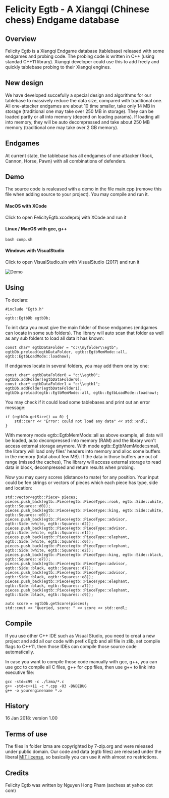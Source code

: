 Felicity Egtb - A Xiangqi (Chinese chess) Endgame database
==============


Overview
-----------
Felicity Egtb is a Xiangqi Endgame database (tablebase) released with some endgames and probing code. The probing code is  written in C++ (using standad C++11 library). Xiangqi developer could use this to add freely and quickly tablebase probing to their Xiangqi engines.


New design
--------------
We have developed succefully a special design and algorithms for our tablebase to massively reduce the data size, compared with traditional one. All one-attacker endgames are about 10 time smaller, take only 14 MB in storage (traditional one may take over 250 MB in storage). They can be loaded partly or all into memory (depend on loading params). If loading all into memory, they will be auto decompressed and take about 250 MB memory (traditional one may take over 2 GB memory).


Endgames
------------
At current state, the tablebase has all endgames of one attacker (Rook, Cannon, Horse, Pawn) with all combinations of defenders.


Demo
-------
The source code is realeased with a demo in the file main.cpp (remove this file when adding source to your project). You may compile and run it.

#### MacOS with XCode
Click to open FelicityEgtb.xcodeproj with XCode and run it

#### Linux / MacOS with gcc, g++

    bash comp.sh

#### Windows with VisualStudio
Click to open VisualStudio.sln with VisualStudio  (2017) and run it


![Demo](https://github.com/nguyenpham/FelicityEgtb/blob/master/demo1.png)

Using
-------
To declare:

    #include "Egtb.h"
    ...
    egtb::EgtbDb egtbDb;

To init data you must give the main folder of those endgames (endgames can locate in some sub folders). The library will auto scan that folder as well as any sub folders to load all data it has known:

    const char* egtbDataFolder = "c:\\myfolder\\egtb";
    egtbDb.preload(egtbDataFolder, egtb::EgtbMemMode::all, egtb::EgtbLoadMode::loadnow);

If endgames locate in several folders, you may add them one by one:

    const char* egtbDataFolder0 = "c:\\egtb0";
    egtbDb.addFolder(egtbDataFolder0);
    const char* egtbDataFolder1 = "c:\\egtb1";
    egtbDb.addFolder(egtbDataFolder1);
    egtbDb.preload(egtb::EgtbMemMode::all, egtb::EgtbLoadMode::loadnow);


You may check if it could load some tablebases and print out an error message:

    if (egtbDb.getSize() == 0) {
        std::cerr << "Error: could not load any data" << std::endl;
    }

With memory mode egtb::EgtbMemMode::all as above example, all data will be loaded, auto decompressed into memory (RAM) and the library won't access external storage anymore. With mode egtb::EgtbMemMode::small, the library will load only files' headers into memory and alloc some buffers in the memory (total about few MB). If the data in those buffers are out of range (missed the caches), The library will access external storage to read data in block, decompressed and return results when probing.

Now you may query scores (distance to mate) for any position. Your input could be fen strings or vectors of pieces which each piece has type, side and location:

    std::vector<egtb::Piece> pieces;
    pieces.push_back(egtb::Piece(egtb::PieceType::rook, egtb::Side::white, egtb::Squares::d0));
    pieces.push_back(egtb::Piece(egtb::PieceType::king, egtb::Side::white, egtb::Squares::e0));
    pieces.push_back(egtb::Piece(egtb::PieceType::advisor, egtb::Side::white, egtb::Squares::d2));
    pieces.push_back(egtb::Piece(egtb::PieceType::advisor, egtb::Side::white, egtb::Squares::e1));
    pieces.push_back(egtb::Piece(egtb::PieceType::elephant, egtb::Side::white, egtb::Squares::c0));
    pieces.push_back(egtb::Piece(egtb::PieceType::elephant, egtb::Side::white, egtb::Squares::e2));
    pieces.push_back(egtb::Piece(egtb::PieceType::king, egtb::Side::black, egtb::Squares::e7));
    pieces.push_back(egtb::Piece(egtb::PieceType::advisor, egtb::Side::black, egtb::Squares::d7));
    pieces.push_back(egtb::Piece(egtb::PieceType::advisor, egtb::Side::black, egtb::Squares::e8));
    pieces.push_back(egtb::Piece(egtb::PieceType::elephant, egtb::Side::black, egtb::Squares::a7));
    pieces.push_back(egtb::Piece(egtb::PieceType::elephant, egtb::Side::black, egtb::Squares::c9));

    auto score = egtbDb.getScore(pieces);
    std::cout << "Queried, score: " << score << std::endl;


Compile
----------
If you use other C++ IDE such as Visual Studio, you need to creat a new project and add all our code with prefix Egtb and all file in zlib, set compile flags to C++11, then those IDEs can compile those source code automatically.

In case you want to compile those code manually with gcc, g++, you can use gcc to compile all C files, g++ for cpp files, then use g++ to link into executive file:

    gcc -std=c99 -c ./lzma/*.c
    g++ -std=c++11 -c *.cpp -O3 -DNDEBUG
    g++ -o yourenginename *.o



History
--------

16 Jan 2018: version 1.00


Terms of use
---------------

The files in folder lzma are copyrighted by 7-zip.org and were released under public domain.
Our code and data (egtb files) are released under the liberal [MIT license](http://en.wikipedia.org/wiki/MIT_License), so basically you can use it with almost no restrictions.


Credits
--------

Felicity Egtb was written by Nguyen Hong Pham (axchess at yahoo dot com)


